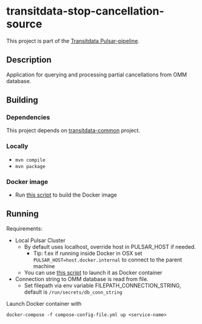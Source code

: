 # transitdata-stop-cancellation-source

This project is part of the [Transitdata Pulsar-pipeline](https://github.com/HSLdevcom/transitdata).

## Description

Application for querying and processing partial cancellations from OMM database.

## Building

### Dependencies

This project depends on [transitdata-common](https://github.com/HSLdevcom/transitdata-common) project.

### Locally

- ```mvn compile```  
- ```mvn package```  

### Docker image

- Run [this script](build-image.sh) to build the Docker image


## Running

Requirements:
- Local Pulsar Cluster
  - By default uses localhost, override host in PULSAR_HOST if needed.
    - Tip: f.ex if running inside Docker in OSX set `PULSAR_HOST=host.docker.internal` to connect to the parent machine
  - You can use [this script](https://github.com/HSLdevcom/transitdata/blob/master/bin/pulsar/pulsar-up.sh) to launch it as Docker container
- Connection string to OMM database is read from file.
  - Set filepath via env variable FILEPATH_CONNECTION_STRING, default is `/run/secrets/db_conn_string`

Launch Docker container with

```docker-compose -f compose-config-file.yml up <service-name>```   
